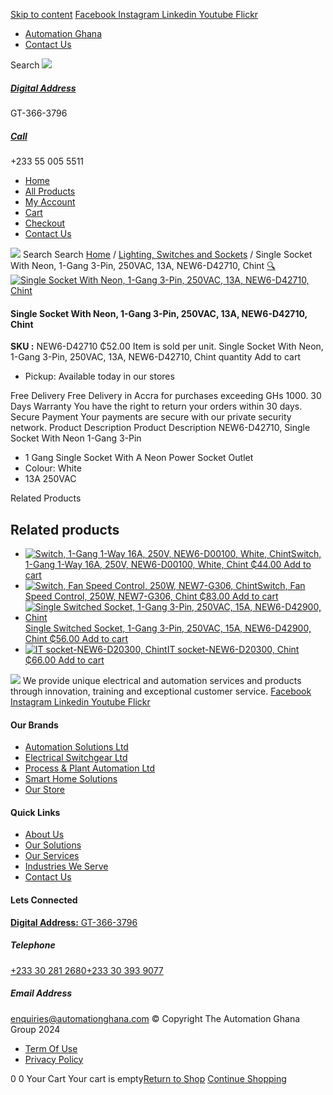 [Skip to content](https://store.automationghana.com/product/single-socket-new6-d42710-chint/#content)
[ Facebook ](https://www.facebook.com/automationgh/) [ Instagram ](https://www.instagram.com/automationgh/) [ Linkedin ](https://www.linkedin.com/company/the-automation-ghana-limited/) [ Youtube ](https://www.youtube.com/channel/UCurrRDUSm5oIW39VXjn1u0w) [ Flickr ](https://www.flickr.com/photos/181794037@N07/)
  * [ Automation Ghana ](https://automationghana.com)
  * [ Contact Us ](https://store.automationghana.com/contact/)


Search
[ ![](https://store.automationghana.com/wp-content/uploads/2024/04/Website-TAGG-Logo-BLUE.png) ](https://store.automationghana.com/)
[ ](https://maps.app.goo.gl/m4xeaagWCNbLk4jM6)
#####  [ Digital Address ](https://maps.app.goo.gl/m4xeaagWCNbLk4jM6)
GT-366-3796 
[ ](tel:+233550055511)
#####  [ Call ](tel:+233550055511)
+233 55 005 5511 
  * [Home](https://store.automationghana.com/)
  * [All Products](https://store.automationghana.com/shop/)
  * [My Account](https://store.automationghana.com/my-account/)
  * [Cart](https://store.automationghana.com/cart/)
  * [Checkout](https://store.automationghana.com/checkout/)
  * [Contact Us](https://store.automationghana.com/contact/)


[![](https://store.automationghana.com/wp-content/uploads/2024/04/AutomationGhana_logo_white.png)](https://store.automationghana.com)
Search
Search
[Home](https://store.automationghana.com) / [Lighting, Switches and Sockets](https://store.automationghana.com/product-category/lighting-switches-and-sockets/) / Single Socket With Neon, 1-Gang 3-Pin, 250VAC, 13A, NEW6-D42710, Chint
[🔍](https://store.automationghana.com/product/single-socket-new6-d42710-chint/)
[![Single Socket With Neon, 1-Gang 3-Pin, 250VAC, 13A, NEW6-D42710, Chint](https://store.automationghana.com/wp-content/uploads/2020/04/SOCKET.jpg)](https://store.automationghana.com/wp-content/uploads/2020/04/SOCKET.jpg)
####  Single Socket With Neon, 1-Gang 3-Pin, 250VAC, 13A, NEW6-D42710, Chint 
**SKU :** NEW6-D42710 
₵52.00
Item is sold per unit.
Single Socket With Neon, 1-Gang 3-Pin, 250VAC, 13A, NEW6-D42710, Chint quantity
Add to cart
  * Pickup: Available today in our stores


Free Delivery 
Free Delivery in Accra for purchases exceeding GHs 1000. 
30 Days Warranty 
You have the right to return your orders within 30 days. 
Secure Payment 
Your payments are secure with our private security network. 
Product Description
Product Description
NEW6-D42710, Single Socket With Neon 1-Gang 3-Pin 
  * 1 Gang Single Socket With A Neon Power Socket Outlet
  * Colour: White
  * 13A 250VAC


Related Products 
## Related products
  * [![Switch, 1-Gang 1-Way 16A, 250V, NEW6-D00100, White, Chint](https://store.automationghana.com/wp-content/uploads/2020/04/1-gang-white-300x300.jpg)Switch, 1-Gang 1-Way 16A, 250V, NEW6-D00100, White, Chint ₵44.00 ](https://store.automationghana.com/product/switch-new6-d00100-chint/)
[Add to cart](https://store.automationghana.com/product/single-socket-new6-d42710-chint/?add-to-cart=1541)
  * [![Switch, Fan Speed Control, 250W, NEW7-G306, Chint](https://store.automationghana.com/wp-content/uploads/2020/04/fan-speed-300x300.jpg)Switch, Fan Speed Control, 250W, NEW7-G306, Chint ₵83.00 ](https://store.automationghana.com/product/switch-new7-g306-chint/)
[Add to cart](https://store.automationghana.com/product/single-socket-new6-d42710-chint/?add-to-cart=1538)
  * [![Single Switched Socket, 1-Gang 3-Pin, 250VAC, 15A, NEW6-D42900, Chint](https://store.automationghana.com/wp-content/uploads/2020/04/NEW6-D42900-300x300.jpg)Single Switched Socket, 1-Gang 3-Pin, 250VAC, 15A, NEW6-D42900, Chint ₵56.00 ](https://store.automationghana.com/product/single-socket-new6-d42900-chint/)
[Add to cart](https://store.automationghana.com/product/single-socket-new6-d42710-chint/?add-to-cart=1532)
  * [![IT socket-NEW6-D20300, Chint](https://store.automationghana.com/wp-content/uploads/2020/04/TELEPHONE-300x300.jpg)IT socket-NEW6-D20300, Chint ₵66.00 ](https://store.automationghana.com/product/it-socket-new6-d20300-chint/)
[Add to cart](https://store.automationghana.com/product/single-socket-new6-d42710-chint/?add-to-cart=1516)


![](https://store.automationghana.com/wp-content/uploads/2024/04/AutomationGhana_logo_white.png)
We provide unique electrical and automation services and products through innovation, training and exceptional customer service.
[ Facebook ](https://www.facebook.com/automationgh/) [ Instagram ](https://www.instagram.com/automationgh/) [ Linkedin ](https://www.linkedin.com/company/the-automation-ghana-limited/) [ Youtube ](https://www.youtube.com/channel/UCurrRDUSm5oIW39VXjn1u0w) [ Flickr ](https://www.flickr.com/photos/181794037@N07/)
#### Our Brands
  * [ Automation Solutions Ltd ](https://store.automationghana.com/product/single-socket-new6-d42710-chint/)
  * [ Electrical Switchgear Ltd ](https://store.automationghana.com/product/single-socket-new6-d42710-chint/)
  * [ Process & Plant Automation Ltd ](https://store.automationghana.com/product/single-socket-new6-d42710-chint/)
  * [ Smart Home Solutions ](https://store.automationghana.com/product/single-socket-new6-d42710-chint/)
  * [ Our Store ](https://store.automationghana.com/product/single-socket-new6-d42710-chint/)


#### Quick Links
  * [ About Us ](https://store.automationghana.com/product/single-socket-new6-d42710-chint/)
  * [ Our Solutions ](https://store.automationghana.com/product/single-socket-new6-d42710-chint/)
  * [ Our Services ](https://store.automationghana.com/product/single-socket-new6-d42710-chint/)
  * [ Industries We Serve ](https://store.automationghana.com/product/single-socket-new6-d42710-chint/)
  * [ Contact Us ](https://store.automationghana.com/product/single-socket-new6-d42710-chint/)


#### Lets Connected
[**Digital Address:** GT-366-3796](https://maps.app.goo.gl/m4xeaagWCNbLk4jM6)
#####  Telephone 
[ +233 30 281 2680](tel:+233302812680)[+233 30 393 9077](https://store.automationghana.com/product/single-socket-new6-d42710-chint/+233303939077)
#####  Email Address 
enquiries@automationghana.com 
© Copyright The Automation Ghana Group 2024
  * [ Term Of Use ](https://store.automationghana.com/product/single-socket-new6-d42710-chint/)
  * [ Privacy Policy ](https://store.automationghana.com/product/single-socket-new6-d42710-chint/)


0
0
Your Cart
Your cart is empty[Return to Shop](https://store.automationghana.com/shop/)
[Continue Shopping](https://store.automationghana.com/product/single-socket-new6-d42710-chint/)

